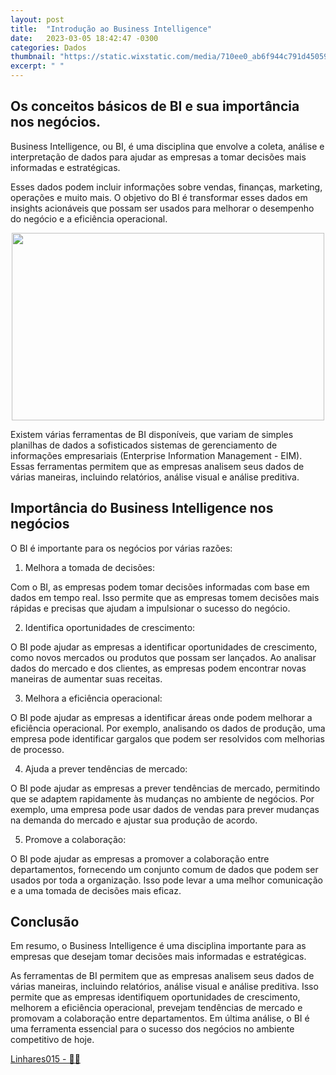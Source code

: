 ```yaml
---
layout: post
title:  "Introdução ao Business Intelligence"
date:   2023-03-05 18:42:47 -0300
categories: Dados
thumbnail: "https://static.wixstatic.com/media/710ee0_ab6f944c791d450591b915fe60e2957b~mv2.jpg/v1/fill/w_2187,h_1640,al_c,q_90/710ee0_ab6f944c791d450591b915fe60e2957b~mv2.webp"
excerpt: " "
---
```


## Os conceitos básicos de BI e sua importância nos negócios.

Business Intelligence, ou BI, é uma disciplina que envolve a coleta, análise e interpretação de dados para ajudar as empresas a tomar decisões mais informadas e estratégicas. 

Esses dados podem incluir informações sobre vendas, finanças, marketing, operações e muito mais. O objetivo do BI é transformar esses dados em insights acionáveis ​​que possam ser usados para melhorar o desempenho do negócio e a eficiência operacional.

<p align="center">
  <img src="https://static.wixstatic.com/media/710ee0_ab6f944c791d450591b915fe60e2957b~mv2.jpg/v1/fill/w_2187,h_1640,al_c,q_90/710ee0_ab6f944c791d450591b915fe60e2957b~mv2.webp" width="500" height="300">
</p>

Existem várias ferramentas de BI disponíveis, que variam de simples planilhas de dados a sofisticados sistemas de gerenciamento de informações empresariais (Enterprise Information Management - EIM). Essas ferramentas permitem que as empresas analisem seus dados de várias maneiras, incluindo relatórios, análise visual e análise preditiva.

## Importância do Business Intelligence nos negócios

O BI é importante para os negócios por várias razões:

1. Melhora a tomada de decisões: 

Com o BI, as empresas podem tomar decisões informadas com base em dados em tempo real. Isso permite que as empresas tomem decisões mais rápidas e precisas que ajudam a impulsionar o sucesso do negócio.

2. Identifica oportunidades de crescimento: 

O BI pode ajudar as empresas a identificar oportunidades de crescimento, como novos mercados ou produtos que possam ser lançados. Ao analisar dados do mercado e dos clientes, as empresas podem encontrar novas maneiras de aumentar suas receitas.

3. Melhora a eficiência operacional: 

O BI pode ajudar as empresas a identificar áreas onde podem melhorar a eficiência operacional. Por exemplo, analisando os dados de produção, uma empresa pode identificar gargalos que podem ser resolvidos com melhorias de processo.

4. Ajuda a prever tendências de mercado: 

O BI pode ajudar as empresas a prever tendências de mercado, permitindo que se adaptem rapidamente às mudanças no ambiente de negócios. Por exemplo, uma empresa pode usar dados de vendas para prever mudanças na demanda do mercado e ajustar sua produção de acordo.

5. Promove a colaboração: 

O BI pode ajudar as empresas a promover a colaboração entre departamentos, fornecendo um conjunto comum de dados que podem ser usados por toda a organização. Isso pode levar a uma melhor comunicação e a uma tomada de decisões mais eficaz.

## Conclusão

Em resumo, o Business Intelligence é uma disciplina importante para as empresas que desejam tomar decisões mais informadas e estratégicas. 

As ferramentas de BI permitem que as empresas analisem seus dados de várias maneiras, incluindo relatórios, análise visual e análise preditiva. Isso permite que as empresas identifiquem oportunidades de crescimento, melhorem a eficiência operacional, prevejam tendências de mercado e promovam a colaboração entre departamentos. Em última análise, o BI é uma ferramenta essencial para o sucesso dos negócios no ambiente competitivo de hoje.

[Linhares015 - 🧙‍♂️](https://github.com/Linhares015)
